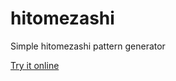# hitomezashi

Simple hitomezashi pattern generator

[Try it online](https://ashenfactory.github.io/hitomezashi/)
